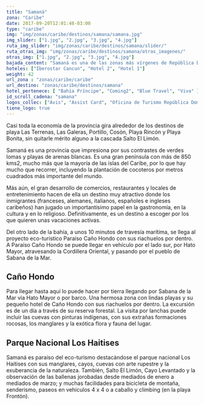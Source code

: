 ```yaml
---
title: "Samaná"
zona: "Caribe"
date: 2017-09-20T12:01:48-03:00
type: "caribe"
img: "img/zonas/caribe/destinos/samana/samana.jpg"
img_slider: ["1.jpg", "2.jpg", "3.jpg", "4.jpg"]
ruta_img_slider: "img/zonas/caribe/destinos/samana/slider/"
ruta_otras_img: "img/zonas/caribe/destinos/samana/otras_imagenes/"
otras_img: ["1.jpg", "2.jpg", "3.jpg", "4.jpg"]
bajada_content: "Samaná es una de las zonas más vírgenes de República Dominicana, quizá el secreto mejor guardado de la isla. Una península que ofrece todo lo necesario para sentirse parte de la naturaleza más salvaje. Santa Bárbara de Samaná es la principal ciudad con unos 51,000 habitantes."
hoteles: ["Iberostar Cancun", "Hotel 2", "Hotel 1"]
weight: 42
url_zona : "zonas/caribe/caribe"
url_destino: "zonas/caribe/destinos/samana"
hotel_pertenece: [ "Bahía Príncipe", "Coming2", "Blue Travel", "Viva" ]
id_scroll_cadena: "samana"
logos_collec: ["Avis", "Assist Card", "Oficina de Turismo República Dominicana"]
tiene_logo: true
---
```

Casi toda la economía de la provincia gira alrededor de los destinos de playa Las Terrenas, Las Galeras, Portillo, Cosón, Playa Rincón y Playa Bonita, sin quitarle mérito alguno a la cascada Salto El Limón.

Samaná es una provincia que impresiona por sus contrastes de verdes lomas y playas de arenas blancas. Es una gran península con más de 850 kms2, mucho más que la mayoría de las islas del Caribe, por lo que hay mucho que recorrer, incluyendo la plantación de cocoteros por metros cuadrados más importante del mundo.

Más aún, el gran desarrollo de comercios, restaurantes y locales de entretenimiento hacen de ella un destino muy atractivo donde los inmigrantes (franceses, alemanes, italianos, españoles e ingleses caribeños) han jugado un importantísimo papel en la gastronomía, en la cultura y en lo religioso. Definitivamente, es un destino a escoger por los que quieren unas vacaciones activas.

Del otro lado de la bahía, a unos 10 minutos de travesía marítima, se llega al proyecto eco-turístico Paraíso Caño Hondo con sus riachuelos por dentro. A Paraíso Caño Hondo se puede llegar en vehículo por el lado sur, por Hato Mayor, atravesando la Cordillera Oriental, y pasando por el pueblo de Sabana de la Mar.

## Caño Hondo

Para llegar hasta aquí lo puede hacer por tierra llegando por Sabana de la Mar vía Hato Mayor o por barco. Una hermosa zona con lindas playas y su pequeño hotel de Caño Hondo con sus riachuelos por dentro. La excursión es de un día a través de su reserva forestal. La visita por lanchas puede incluir las cuevas con pinturas indígenas, con sus extrañas formaciones rocosas, los manglares y la exótica flora y fauna del lugar.

## Parque Nacional Los Haitises

Samaná es paraíso del eco-turismo destacándose el parque nacional Los Haitises con sus manglares, cayos, cuevas con arte rupestre y la exuberancia de la naturaleza. También, Salto El Limón, Cayo Levantado y la observación de las ballenas jorobadas desde mediados de enero a mediados de marzo; y muchas facilidades para bicicleta de montaña, senderismo, paseos en vehículos 4 x 4 o a caballo y climbing (en la playa Frontón).
